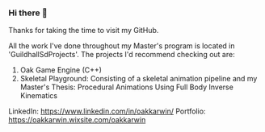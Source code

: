 ### Hi there 👋

Thanks for taking the time to visit my GitHub.

All the work I've done throughout my Master's program is located in 'GuildhallSdProjects'. The projects I'd recommend checking out are:
   1. Oak Game Engine (C++)
   2. Skeletal Playground: Consisting of a skeletal animation pipeline and my Master's Thesis: Procedural Animations Using Full Body Inverse Kinematics

LinkedIn:  https://www.linkedin.com/in/oakkarwin/
Portfolio: https://oakkarwin.wixsite.com/oakkarwin
